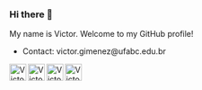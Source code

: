 ### Hi there 👋

My name is Victor. Welcome to my GitHub profile!

<ul>
    <li>Contact: victor.gimenez@ufabc.edu.br</li>
</ul>

<a href="https://www.linkedin.com/in/victor-borghi-gimenez-04466666/">
  <img align="left" alt="Victor's LinkedIn" width="30px" src="https://upload.wikimedia.org/wikipedia/commons/8/81/LinkedIn_icon.svg" />

<a href="https://www.researchgate.net/profile/Victor-Gimenez-3/">
  <img align="left" alt="Victor's ResearchGate" width="30px" src="https://upload.wikimedia.org/wikipedia/commons/5/5e/ResearchGate_icon_SVG.svg" />

<a href="http://lattes.cnpq.br/4344720857265863">
  <img align="left" alt="Victor's Lattes" width="30px" src="https://ufmg.br/thumbor/jKht0gK_EKiWGANsvxCB7ORa9_4=/27x0:396x247/712x474/https://ufmg.br/storage/d/4/9/9/d499bf9074133db295373575066f97e4_15622676670826_972558144.png" />

<a href="https://discord.gg/@VGimenez">
  <img align="left" alt="Victor's Discorde" width="30px" src="https://upload.wikimedia.org/wikipedia/commons/c/c5/Discord_logo_round.svg" />



<!--
**VictorGimenez/VictorGimenez** is a ✨ _special_ ✨ repository because its `README.md` (this file) appears on your GitHub profile.

Here are some ideas to get you started:

- 🔭 I’m currently working on ...
- 🌱 I’m currently learning ...
- 👯 I’m looking to collaborate on ...
- 🤔 I’m looking for help with ...
- 💬 Ask me about ...
- 📫 How to reach me: ...
- 😄 Pronouns: ...
- ⚡ Fun fact: ...
-->
